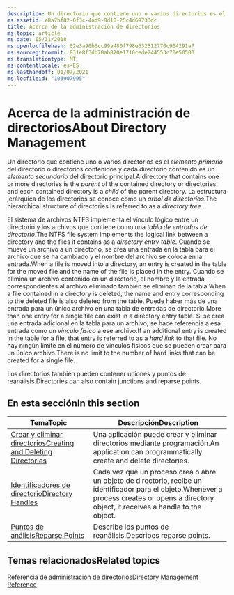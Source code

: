 ```yaml
---
description: Un directorio que contiene uno o varios directorios es el elemento primario del directorio o directorios contenidos y cada directorio contenido es un elemento secundario del directorio principal. La estructura jerárquica de los directorios se conoce como un árbol de directorios.
ms.assetid: e8a7bf82-0f3c-4ad9-9d10-25c4d69733dc
title: Acerca de la administración de directorios
ms.topic: article
ms.date: 05/31/2018
ms.openlocfilehash: 02e3a90b6cc99a480f798e632512770c904291a7
ms.sourcegitcommit: 831e8f3db78ab820e1710cede244553c70e50500
ms.translationtype: MT
ms.contentlocale: es-ES
ms.lasthandoff: 01/07/2021
ms.locfileid: "103907995"
---
```

# <a name="about-directory-management"></a><span data-ttu-id="d1a6c-104">Acerca de la administración de directorios</span><span class="sxs-lookup"><span data-stu-id="d1a6c-104">About Directory Management</span></span>

<span data-ttu-id="d1a6c-105">Un directorio que contiene uno o varios directorios es el *elemento primario* del directorio o directorios contenidos y cada directorio contenido es un *elemento secundario* del directorio principal.</span><span class="sxs-lookup"><span data-stu-id="d1a6c-105">A directory that contains one or more directories is the *parent* of the contained directory or directories, and each contained directory is a *child* of the parent directory.</span></span> <span data-ttu-id="d1a6c-106">La estructura jerárquica de los directorios se conoce como un *árbol de directorios*.</span><span class="sxs-lookup"><span data-stu-id="d1a6c-106">The hierarchical structure of directories is referred to as a *directory tree*.</span></span>

<span data-ttu-id="d1a6c-107">El sistema de archivos NTFS implementa el vínculo lógico entre un directorio y los archivos que contiene como una *tabla de entradas de directorio*.</span><span class="sxs-lookup"><span data-stu-id="d1a6c-107">The NTFS file system implements the logical link between a directory and the files it contains as a *directory entry table*.</span></span> <span data-ttu-id="d1a6c-108">Cuando se mueve un archivo a un directorio, se crea una entrada en la tabla para el archivo que se ha cambiado y el nombre del archivo se coloca en la entrada.</span><span class="sxs-lookup"><span data-stu-id="d1a6c-108">When a file is moved into a directory, an entry is created in the table for the moved file and the name of the file is placed in the entry.</span></span> <span data-ttu-id="d1a6c-109">Cuando se elimina un archivo contenido en un directorio, el nombre y la entrada correspondientes al archivo eliminado también se eliminan de la tabla.</span><span class="sxs-lookup"><span data-stu-id="d1a6c-109">When a file contained in a directory is deleted, the name and entry corresponding to the deleted file is also deleted from the table.</span></span> <span data-ttu-id="d1a6c-110">Puede haber más de una entrada para un único archivo en una tabla de entradas de directorio.</span><span class="sxs-lookup"><span data-stu-id="d1a6c-110">More than one entry for a single file can exist in a directory entry table.</span></span> <span data-ttu-id="d1a6c-111">Si se crea una entrada adicional en la tabla para un archivo, se hace referencia a esa entrada como un *vínculo físico* a ese archivo.</span><span class="sxs-lookup"><span data-stu-id="d1a6c-111">If an additional entry is created in the table for a file, that entry is referred to as a *hard link* to that file.</span></span> <span data-ttu-id="d1a6c-112">No hay ningún límite en el número de vínculos físicos que se pueden crear para un único archivo.</span><span class="sxs-lookup"><span data-stu-id="d1a6c-112">There is no limit to the number of hard links that can be created for a single file.</span></span>

<span data-ttu-id="d1a6c-113">Los directorios también pueden contener uniones y puntos de reanálisis.</span><span class="sxs-lookup"><span data-stu-id="d1a6c-113">Directories can also contain junctions and reparse points.</span></span>

## <a name="in-this-section"></a><span data-ttu-id="d1a6c-114">En esta sección</span><span class="sxs-lookup"><span data-stu-id="d1a6c-114">In this section</span></span>



| <span data-ttu-id="d1a6c-115">Tema</span><span class="sxs-lookup"><span data-stu-id="d1a6c-115">Topic</span></span>                                                                                 | <span data-ttu-id="d1a6c-116">Descripción</span><span class="sxs-lookup"><span data-stu-id="d1a6c-116">Description</span></span>                                                                                            |
|---------------------------------------------------------------------------------------|--------------------------------------------------------------------------------------------------------|
| [<span data-ttu-id="d1a6c-117">Crear y eliminar directorios</span><span class="sxs-lookup"><span data-stu-id="d1a6c-117">Creating and Deleting Directories</span></span>](creating-and-deleting-directories.md)<br/> | <span data-ttu-id="d1a6c-118">Una aplicación puede crear y eliminar directorios mediante programación.</span><span class="sxs-lookup"><span data-stu-id="d1a6c-118">An application can programmatically create and delete directories.</span></span><br/>                          |
| [<span data-ttu-id="d1a6c-119">Identificadores de directorio</span><span class="sxs-lookup"><span data-stu-id="d1a6c-119">Directory Handles</span></span>](obtaining-a-handle-to-a-directory.md)<br/>                 | <span data-ttu-id="d1a6c-120">Cada vez que un proceso crea o abre un objeto de directorio, recibe un identificador para el objeto.</span><span class="sxs-lookup"><span data-stu-id="d1a6c-120">Whenever a process creates or opens a directory object, it receives a handle to the object.</span></span><br/> |
| [<span data-ttu-id="d1a6c-121">Puntos de análisis</span><span class="sxs-lookup"><span data-stu-id="d1a6c-121">Reparse Points</span></span>](reparse-points.md)<br/>                                       | <span data-ttu-id="d1a6c-122">Describe los puntos de reanálisis.</span><span class="sxs-lookup"><span data-stu-id="d1a6c-122">Describes reparse points.</span></span><br/>                                                                   |



 

## <a name="related-topics"></a><span data-ttu-id="d1a6c-123">Temas relacionados</span><span class="sxs-lookup"><span data-stu-id="d1a6c-123">Related topics</span></span>

<dl> <dt>

[<span data-ttu-id="d1a6c-124">Referencia de administración de directorios</span><span class="sxs-lookup"><span data-stu-id="d1a6c-124">Directory Management Reference</span></span>](directory-management-reference.md)
</dt> </dl>

 

 




